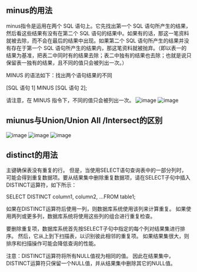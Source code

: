 ## minus的用法
minus指令是运用在两个 SQL 语句上。它先找出第一个 SQL 语句所产生的结果，然后看这些结果有没有在第二个 SQL 语句的结果中。如果有的话，那这一笔资料就被去除，而不会在最后的结果中出现。如果第二个 SQL 语句所产生的结果并没有存在于第一个 SQL 语句所产生的结果内，那这笔资料就被抛弃。（即以表一的结果为基准，把表二中同时有的结果去除；表二中独有的结果也去除；也就是说只保留表一独有的结果，且不同的值只会被列出一次。）

MINUS 的语法如下：找出两个语句结果的不同

[SQL 语句 1]
MINUS
[SQL 语句 2];

请注意，在 MINUS 指令下，不同的值只会被列出一次。
![image](https://github.com/wangxuanju/Strengthen-knowledge-of-databases/blob/master/materials/1.jpg)
![image](https://github.com/wangxuanju/Strengthen-knowledge-of-databases/blob/master/materials/2.jpg)
## miunus与Union/Union All /Intersect的区别
![image](https://github.com/wangxuanju/Strengthen-knowledge-of-databases/blob/master/materials/3.jpg)
![image](https://github.com/wangxuanju/Strengthen-knowledge-of-databases/blob/master/materials/4.jpg)
![image](https://github.com/wangxuanju/Strengthen-knowledge-of-databases/blob/master/materials/.jpg)
## distinct的用法
主键确保表没有重复的行。 但是，当使用SELECT语句查询表中的一部分列时，可能会得到重复数据项。要从结果集中删除重复数据项，请在SELECT子句中插入DISTINCT运算符，如下所示：

SELECT DISTINCT column1, column2, ...FROM  table1;

如果在DISTINCT运算符后使用一列，则数据库系统使用该列来计算重复。 如果使用两列或更多列，数据库系统将使用这些列的组合进行重复检查。

要删除重复项，数据库系统首先按SELECT子句中指定的每个列对结果集进行排序。 然后，它从上到下扫描表，以识别彼此相邻的重复项。 如果结果集很大，则排序和扫描操作可能会降低查询的性能。

注意：DISTINCT运算符将所有NULL值视为相同的值。 因此在结果集中，DISTINCT运算符只保留一个NULL值，并从结果集中删除其它的NULL值。


